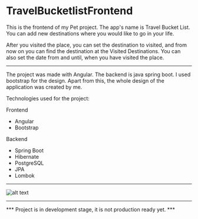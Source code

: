 # TravelBucketlistFrontend

This is the frontend of my Pet project. The app's name is Travel Bucket List. You can add new destinations where you would like to go in your life.


After you visited the place, you can set the destination to visited, and from now on you can find the destination at the Visited Destinations. You can also set the date from and until, when you have visited the place.

________________________________________________________________________

The project was made with Angular. The backend is java spring boot. I used bootstrap for the design. Apart from this, the whole design of the application was created by me.


Technologies used for the project:

Frontend
  - Angular
  - Bootstrap

Backend
  - Spring Boot
  - Hibernate
  - PostgreSQL
  - JPA
  - Lombok
  
________________________________________________________________________


![alt text](https://i.lensdump.com/i/W7eY71.png)

________________________________________________________________________

*** Project is in development stage, it is not production ready yet. ***
